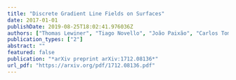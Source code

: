 ```yaml
---
title: "Discrete Gradient Line Fields on Surfaces"
date: 2017-01-01
publishDate: 2019-08-25T18:02:41.976036Z
authors: ["Thomas Lewiner", "Tiago Novello", "João Paixão", "Carlos Tomei"]
publication_types: ["2"]
abstract: ""
featured: false
publication: "*arXiv preprint arXiv:1712.08136*"
url_pdf: "https://arxiv.org/pdf/1712.08136.pdf"
---
```


